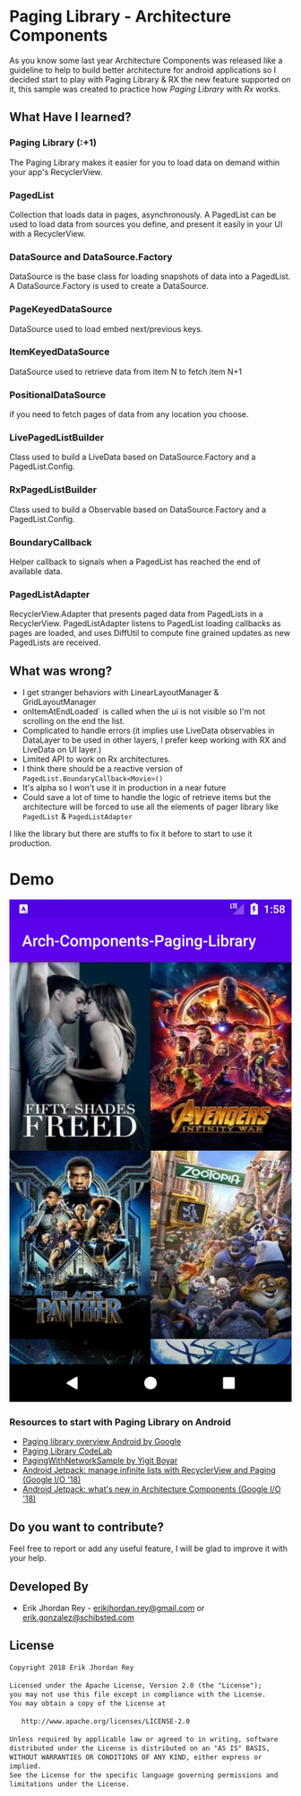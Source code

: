  # Paging Library - Architecture Components

As you know some last year Architecture Components was released like a guideline to help to build better architecture for android applications 
so I decided start to play with Paging Library & RX the new feature supported on it, this sample was created to practice how *Paging Library* with *Rx* works.

## What Have I learned?

### Paging Library (:+1)
 
The Paging Library makes it easier for you to load data on demand within your app's RecyclerView.
  
### PagedList 
Collection that loads data in pages, asynchronously. A PagedList can be used to load data from sources you define, and present it easily in your UI with a RecyclerView.
    
### DataSource and DataSource.Factory  
DataSource is the base class for loading snapshots of data into a PagedList. A DataSource.Factory is used to create a DataSource.

### PageKeyedDataSource 

DataSource used to load embed next/previous keys.

### ItemKeyedDataSource

DataSource used to retrieve data from item N to fetch item N+1

### PositionalDataSource 
if you need to fetch pages of data from any location you choose.

### LivePagedListBuilder 
Class used to build a LiveData<PagedList> based on DataSource.Factory and a PagedList.Config.
  
### RxPagedListBuilder
Class used to build a Observable<PagedList> based on DataSource.Factory and a PagedList.Config.
  
### BoundaryCallback 
Helper callback to signals when a PagedList has reached the end of available data.
    
### PagedListAdapter
RecyclerView.Adapter that presents paged data from PagedLists in a RecyclerView. PagedListAdapter listens to PagedList loading callbacks as pages are loaded, and uses DiffUtil to compute fine grained updates as new PagedLists are received.


## What was wrong?
 
 * I get stranger behaviors with LinearLayoutManager & GridLayoutManager
 * onItemAtEndLoaded` is called when the ui is not visible so I'm not scrolling on the end the list.
 * Complicated to handle errors (it implies use LiveData observables in DataLayer to be used in other layers, I prefer keep working with RX and LiveData on UI layer.)
 * Limited API to work on Rx architectures.
 * I think there should be a reactive version of `PagedList.BoundaryCallback<Movie>() `
 * It's alpha so I won't use it in production in a near future
 * Could save a lot of time to handle the logic of retrieve items but the architecture will be forced to use all the elements of pager library like `PagedList` & `PagedListAdapter`
 
I like the library but there are stuffs to fix it before to start to use it production.

# Demo
![](./art/device-2018-05-12-205800.gif)


### Resources to start with Paging Library on Android

* [Paging library overview Android by Google][10]
* [Paging Library CodeLab][11]
* [PagingWithNetworkSample by Yigit Boyar][12]
* [Android Jetpack: manage infinite lists with RecyclerView and Paging (Google I/O '18)][13]
* [Android Jetpack: what's new in Architecture Components (Google I/O '18)][13]

 [9]: https://developer.android.com/topic/libraries/architecture/paging/
[10]: https://codelabs.developers.google.com/codelabs/android-paging/index.html?index=..%2F..%2Findex#0
[11]: https://github.com/googlesamples/android-architecture-components/tree/master/PagingWithNetworkSample
[12]: https://www.youtube.com/watch?v=BE5bsyGGLf4
[13]: https://www.youtube.com/watch?v=pErTyQpA390&t=862s
[14]: https://antonioleiva.com/kotlin-android-developers-book/



Do you want to contribute?
--------------------------

Feel free to report or add any useful feature, I will be glad to improve it with your help.

Developed By
------------

* Erik Jhordan Rey  - <erikjhordan.rey@gmail.com> or <erik.gonzalez@schibsted.com>

License
-------

    Copyright 2018 Erik Jhordan Rey

    Licensed under the Apache License, Version 2.0 (the "License");
    you may not use this file except in compliance with the License.
    You may obtain a copy of the License at

       http://www.apache.org/licenses/LICENSE-2.0

    Unless required by applicable law or agreed to in writing, software
    distributed under the License is distributed on an "AS IS" BASIS,
    WITHOUT WARRANTIES OR CONDITIONS OF ANY KIND, either express or implied.
    See the License for the specific language governing permissions and
    limitations under the License.

